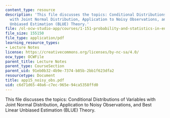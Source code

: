 ```yaml
---
content_type: resource
description: 'This file discusses the topics: Conditional Distributions of Variables
  with Joint Normal Distribution, Application to Noisy Observations, and Best Linear
  Unbiased Estimation (BLUE) Theory.'
file: /ol-ocw-studio-app/courses/1-151-probability-and-statistics-in-engineering-spring-2005/c6d71d6540a6c7ec965e94ca5358ffd0_app15_noisy_obs.pdf
file_size: 155150
file_type: application/pdf
learning_resource_types:
- Lecture Notes
license: https://creativecommons.org/licenses/by-nc-sa/4.0/
ocw_type: OCWFile
parent_title: Lecture Notes
parent_type: CourseSection
parent_uid: 91eb0b32-4b9e-7374-b85b-2bb1f623dfa2
resourcetype: Document
title: app15_noisy_obs.pdf
uid: c6d71d65-40a6-c7ec-965e-94ca5358ffd0
---
```

This file discusses the topics: Conditional Distributions of Variables with Joint Normal Distribution, Application to Noisy Observations, and Best Linear Unbiased Estimation (BLUE) Theory.